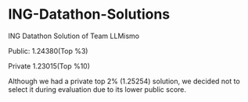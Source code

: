 # ING-Datathon-Solutions
ING Datathon Solution of Team LLMismo

Public: 1.24380(Top %3)

Private 1.23015(Top %10)

Although we had a private top 2% (1.25254) solution, we decided not to select it during evaluation due to its lower public score.
